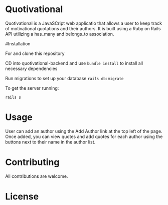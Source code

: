 # Quotivational

Quotivational is a JavaSCript web applicatio that allows a user to keep track of motivational quotations and their authors. It is built using a Ruby on Rails API utilizing a has_many and belongs_to association.

#Installation

For and clone this repository

CD into quotivational-backend
and use `bundle install` to install all necessary dependencies

Run migrations to set up your database
`rails db:migrate`

To get the server running:

`rails s`

# Usage
User can add an author using the Add Author link at the top left of the page. Once added, you can view quotes and add quotes for each author using the buttons next to their name in the author list.

# Contributing

All contributions are welcome. 

# License
